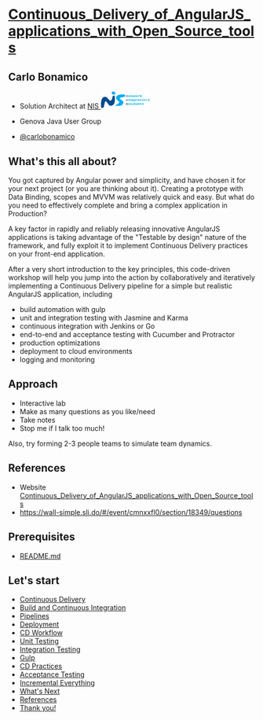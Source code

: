 # [Continuous_Delivery_of_AngularJS_applications_with_Open_Source_tools](http://cfp.devoxx.co.uk/2015/talk/FTB-2771/Continuous_Delivery_of_AngularJS_applications_with_Open_Source_tools)

## Carlo Bonamico
* Solution Architect at [NIS <img src="nis.png" width="100">](http://www.nispro.it/eng/index.html?uri=referer)

* Genova Java User Group
* [@carlobonamico](https://twitter.com/carlobonamico)

## What's this all about?
You got captured by Angular power and simplicity, and have chosen it for your next project (or you are thinking about it). Creating a prototype with Data Binding, scopes and MVVM was relatively quick and easy. But what do you need to effectively complete and bring a complex application in Production?

A key factor in rapidly and reliably releasing innovative AngularJS applications is taking advantage of the "Testable by design" nature of the framework, and fully exploit it to implement Continuous Delivery practices on your front-end application.

After a very short introduction to the key principles, this code-driven workshop will help you jump into the action by collaboratively and iteratively implementing a Continuous Delivery pipeline for a simple but realistic AngularJS application, including 
* build automation with gulp 
* unit and integration testing with Jasmine and Karma 
* continuous integration with Jenkins or Go 
* end-to-end and acceptance testing with Cucumber and Protractor 
* production optimizations 
* deployment to cloud environments 
* logging and monitoring

## Approach
* Interactive lab
* Make as many questions as you like/need
* Take notes
* Stop me if I talk too much!

Also, try forming 2-3 people teams to simulate team dynamics.

## References
* Website [Continuous_Delivery_of_AngularJS_applications_with_Open_Source_tools](http://cfp.devoxx.co.uk/2015/talk/FTB-2771/Continuous_Delivery_of_AngularJS_applications_with_Open_Source_tools)
* https://wall-simple.sli.do/#/event/cmnxxfl0/section/18349/questions

## Prerequisites
* [README.md](README.md)

## Let's start
* [Continuous Delivery](00-why-continuous-delivery)
* [Build and Continuous Integration](01-continuous-integration)      
* [Pipelines](02-pipeline-setup)                  
* [Deployment](03-deployment)                 
* [CD Workflow](04-continuous-delivery-workflow)
* [Unit Testing](05-unit-testing)                  
* [Integration Testing](06-integration-testing)          
* [Gulp](07-gulp)                         
* [CD Practices](08-continuous-delivery-practice)  
* [Acceptance Testing](09-ATDD)                         
* [Incremental Everything](10-incremental-everything)  
* [What's Next](11-whats-next)
* [References](20-references.md)
* [Thank you!](99-final.md)


